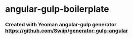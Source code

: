 # angular-gulp-boilerplate

### Created with Yeoman angular-gulp generator https://github.com/Swiip/generator-gulp-angular

